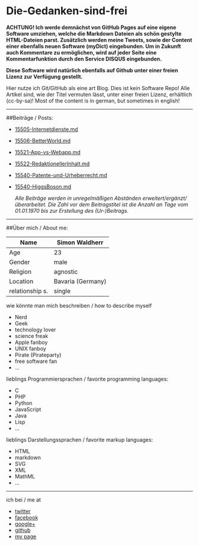 Die-Gedanken-sind-frei
======================

**ACHTUNG! Ich werde demnächst von GitHub Pages auf eine eigene Software umziehen, welche die Markdown Dateien als schön gestylte HTML-Dateien parst. Zusätzlich werden meine Tweets, sowie der Content einer ebenfalls neuen Software (myDict) eingebunden. Um in Zukunft auch Kommentare zu ermöglichen, wird auf jeder Seite eine Kommentarfunktion durch den Service DISQUS eingebunden.**  

**Diese Software wird natürlich ebenfalls auf Github unter einer freien Lizenz zur Verfügung gestellt.**  

Hier nutze ich Git/GitHub als eine art Blog. Dies ist kein Software Repo! Alle Artikel sind, wie der Titel vermuten lässt, unter einer freien Lizenz, erhältlich (cc-by-sa)! Most of the content is in german, but sometimes in english!  

---

##Beiträge / Posts:

* [15505-Internetdienste.md](https://github.com/SimonWaldherr/Die-Gedanken-sind-frei/blob/master/15505-Internetdienste.md)
* [15506-BetterWorld.md](https://github.com/SimonWaldherr/Die-Gedanken-sind-frei/blob/master/15506-BetterWorld.md)
* [15521-App-vs-Webapp.md](https://github.com/SimonWaldherr/Die-Gedanken-sind-frei/blob/master/15521-App-vs-Webapp.md)
* [15522-RedaktionellerInhalt.md](https://github.com/SimonWaldherr/Die-Gedanken-sind-frei/blob/master/15522-RedaktionellerInhalt.md)
* [15540-Patente-und-Urheberrecht.md](https://github.com/SimonWaldherr/Die-Gedanken-sind-frei/blob/master/15540-Patente-und-Urheberrecht.md)
* [15540-HiggsBoson.md](https://github.com/SimonWaldherr/Die-Gedanken-sind-frei/blob/master/15540-HiggsBoson.md)

	*Alle Beiträge werden in unregelmäßigen Abständen erweitert/ergänzt/überarbeitet.*
	*Die Zahl vor dem Beitragstitel ist die Anzahl an Tage vom 01.01.1970 bis zur Erstellung des (Ur-)Beitrags.*
	

---

##Über mich / About me:

Name           | Simon Waldherr
---------------|-----------------
Age            | 23
Gender         | male
Religion       | agnostic
Location       | Bavaria (Germany)
relationship s.| single

wie könnte man mich beschreiben / how to describe myself

* Nerd
* Geek
* technology lover
* science freak
* Apple fanboy
* UNIX fanboy
* Pirate (Pirateparty)
* free software fan
* ...

lieblings Programmiersprachen / favorite programming languages:

* C
* PHP
* Python
* JavaScript
* Java
* Lisp
* ...

lieblings Darstellungssprachen / favorite markup languages:

* HTML
* markdown
* SVG
* XML
* MathML
* ...

---

ich bei / me at

* [twitter](http://simon.waldherr.eu/t)
* [facebook](http://simon.waldherr.eu/fb)
* [google+](http://simon.waldherr.eu/+)
* [github](http://simon.waldherr.eu/gh)
* [my page](http://simon.waldherr.eu/)

